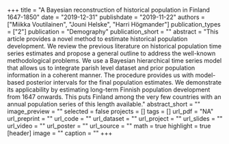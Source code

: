 +++
title = "A Bayesian reconstruction of historical population in Finland 1647-1850"
date = "2019-12-31"
publishdate = "2019-11-22"
authors = ["Miikka Voutilainen", "Jouni Helske", "Harri Högmander"]
publication_types = ["2"]
publication = "Demography"
publication_short = ""
abstract = "This article provides a novel method to estimate historical population development. We review the previous literature on historical population time series estimates and propose a general outline to address the well-known methodological problems. We use a Bayesian hierarchical time series model that allows us to integrate parish level dataset and prior population information in a coherent manner. The procedure provides us with model-based posterior intervals for the final population estimates. We demonstrate its applicability by estimating long-term Finnish population development from 1647 onwards. This puts Finland among the very few countries with an annual population series of this length available."
abstract_short = ""
image_preview = ""
selected = false
projects = []
tags = []
url_pdf = "NA"
url_preprint = ""
url_code = ""
url_dataset = ""
url_project = ""
url_slides = ""
url_video = ""
url_poster = ""
url_source = ""
math = true
highlight = true
[header]
image = ""
caption = ""
+++
